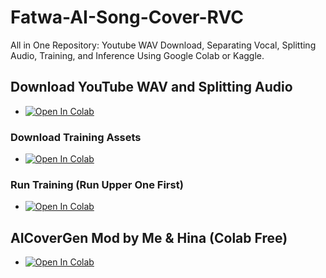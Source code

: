 # Fatwa-AI-Song-Cover-RVC
All in One Repository: Youtube WAV Download, Separating Vocal, Splitting Audio, Training, and Inference Using Google Colab or Kaggle.

## Download YouTube WAV and Splitting Audio
- [![Open In Colab](https://colab.research.google.com/assets/colab-badge.svg)](https://colab.research.google.com/github/fatwa001hanafi/Fatwa-AI-Song-Cover-RVC/blob/main/Download_Youtube_WAV_and_Splitting_Audio.ipynb)

### Download Training Assets
- [![Open In Colab](https://colab.research.google.com/assets/colab-badge.svg)](https://colab.research.google.com/github/fatwa001hanafi/Fatwa-AI-Song-Cover-RVC/blob/main/Download_Training_Assets.ipynb)
### Run Training (Run Upper One First)
- [![Open In Colab](https://colab.research.google.com/assets/colab-badge.svg)](https://colab.research.google.com/github/fatwa001hanafi/Fatwa-AI-Song-Cover-RVC/blob/main/TrainingV2_NoUI.ipynb)

## AICoverGen Mod by Me & Hina (Colab Free)
- [![Open In Colab](https://colab.research.google.com/assets/colab-badge.svg)](https://github.com/fatwa001hanafi/Fatwa-AI-Song-Cover-RVC/blob/main/Hina_Mod_AICoverGen_colab.ipynb)
